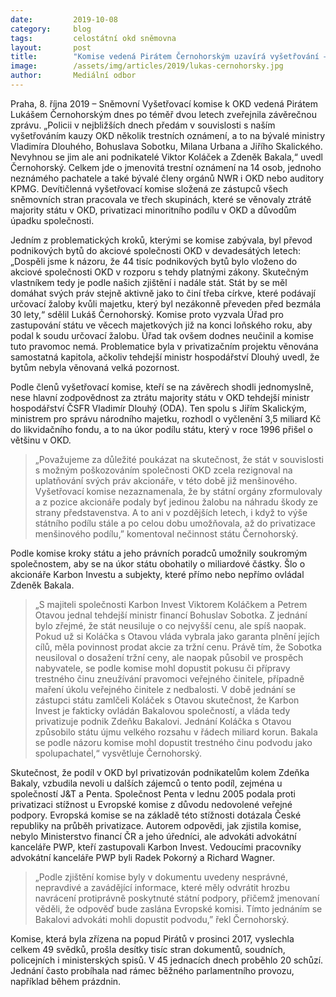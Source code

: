 ```yaml
---
date:         2019-10-08
category:     blog
tags:         celostátní okd sněmovna
layout:       post
title:        "Komise vedená Pirátem Černohorským uzavírá vyšetřování – podá trestní oznámení na exministry Dlouhého, Urbana i Sobotku. Bakalu a Koláčka podezírá z podvodu"
image:        /assets/img/articles/2019/lukas-cernohorsky.jpg
author:       Mediální odbor
---
```



 

Praha, 8. října 2019 – Sněmovní Vyšetřovací komise k OKD vedená Pirátem Lukášem Černohorským dnes po téměř dvou letech zveřejnila závěrečnou zprávu. „Policii v nejbližších dnech předám v souvislosti s naším vyšetřováním kauzy OKD několik trestních oznámení, a to na bývalé ministry Vladimíra Dlouhého, Bohuslava Sobotku, Milana Urbana a Jiřího Skalického. Nevyhnou se jim ale ani podnikatelé Viktor Koláček a Zdeněk Bakala,“ uvedl Černohorský. Celkem jde o jmenovitá trestní oznámení na 14 osob, jednoho neznámého pachatele a také bývalé členy orgánů NWR i OKD nebo auditory KPMG. Devítičlenná vyšetřovací komise složená ze zástupců všech sněmovních stran pracovala ve třech skupinách, které se věnovaly ztrátě majority státu v OKD, privatizaci minoritního podílu v OKD a důvodům úpadku společnosti.

 

Jedním z problematických kroků, kterými se komise zabývala, byl převod podnikových bytů do akciové společnosti OKD v devadesátých letech: „Dospěli jsme k názoru, že 44 tisíc podnikových bytů bylo vloženo do akciové společnosti OKD v rozporu s tehdy platnými zákony. Skutečným vlastníkem tedy je podle našich zjištění i nadále stát. Stát by se měl domáhat svých práv stejně aktivně jako to činí třeba církve, které podávají určovací žaloby kvůli majetku, který byl nezákonně převeden před bezmála 30 lety,“ sdělil Lukáš Černohorský. Komise proto vyzvala Úřad pro zastupování státu ve věcech majetkových již na konci loňského roku, aby podal k soudu určovací žalobu. Úřad tak ovšem dodnes neučinil a komise tuto pravomoc nemá. Problematice byla v privatizačním projektu věnována samostatná kapitola, ačkoliv tehdejší ministr hospodářství Dlouhý uvedl, že bytům nebyla věnovaná velká pozornost.


Podle členů vyšetřovací komise, kteří se na závěrech shodli jednomyslně, nese hlavní zodpovědnost za ztrátu majority státu v OKD tehdejší ministr hospodářství ČSFR Vladimír Dlouhý (ODA). Ten spolu s Jiřím Skalickým, ministrem pro správu národního majetku, rozhodl o vyčlenění 3,5 miliard Kč do likvidačního fondu, a to na úkor podílu státu, který v roce 1996 přišel o většinu v OKD.

> „Považujeme za důležité poukázat na skutečnost, že stát v souvislosti s možným poškozováním společnosti OKD zcela rezignoval na uplatňování svých práv akcionáře, v této době již menšinového. Vyšetřovací komise nezaznamenala, že by státní orgány zformulovaly a z pozice akcionáře podaly byť jedinou žalobu na náhradu škody ze strany představenstva. A to ani v pozdějších letech, i když to výše státního podílu stále a po celou dobu umožňovala, až do privatizace menšinového podílu,” komentoval nečinnost státu Černohorský.

 

Podle komise kroky státu a jeho právních poradců umožnily soukromým společnostem, aby se na úkor státu obohatily o miliardové částky. Šlo o akcionáře Karbon Investu a subjekty, které přímo nebo nepřímo ovládal Zdeněk Bakala. 

> „S majiteli společnosti Karbon Invest Viktorem Koláčkem a Petrem Otavou jednal tehdejší ministr financí Bohuslav Sobotka. Z jednání bylo zřejmé, že stát neusiluje o co nejvyšší cenu, ale spíš naopak. Pokud už si Koláčka s Otavou vláda vybrala jako garanta plnění jejích cílů, měla povinnost prodat akcie za tržní cenu. Právě tím, že Sobotka neusiloval o dosažení tržní ceny, ale naopak působil ve prospěch nabyvatele, se podle komise mohl dopustit pokusu či přípravy trestného činu zneužívání pravomoci veřejného činitele, případně maření úkolu veřejného činitele z nedbalosti. V době jednání se zástupci státu zamlčeli Koláček s Otavou skutečnost, že Karbon Invest je fakticky ovládán Bakalovou společností, a vláda tedy privatizuje podnik Zdeňku Bakalovi. Jednání Koláčka s Otavou způsobilo státu újmu velkého rozsahu v řádech miliard korun. Bakala se podle názoru komise mohl dopustit trestného činu podvodu jako spolupachatel,“ vysvětluje Černohorský.

 

Skutečnost, že podíl v OKD byl privatizován podnikatelům kolem Zdeňka Bakaly, vzbudila nevoli u dalších zájemců o tento podíl, zejména u společností J&T a Penta. Společnost Penta v lednu 2005 podala proti privatizaci stížnost u Evropské komise z důvodu nedovolené veřejné podpory. Evropská komise se na základě této stížnosti dotázala České republiky na průběh privatizace. Autorem odpovědi, jak zjistila komise, nebylo Ministerstvo financí ČR a jeho úředníci, ale advokáti advokátní kanceláře PWP, kteří zastupovali Karbon Invest. Vedoucími pracovníky advokátní kanceláře PWP byli Radek Pokorný a Richard Wagner. 

> „Podle zjištění komise byly v dokumentu uvedeny nesprávné, nepravdivé a zavádějící informace, které měly odvrátit hrozbu navrácení protiprávně poskytnuté státní podpory, přičemž jmenovaní věděli, že odpověď bude zaslána Evropské komisi. Tímto jednáním se Bakalovi advokáti mohli dopustit podvodu,” řekl Černohorský.

 

Komise, která byla zřízena na popud Pirátů v prosinci 2017, vyslechla celkem 49 svědků, prošla desítky tisíc stran dokumentů, soudních, policejních i ministerských spisů. V 45 jednacích dnech proběhlo 20 schůzí. Jednání často probíhala nad rámec běžného parlamentního provozu, například během prázdnin. 
